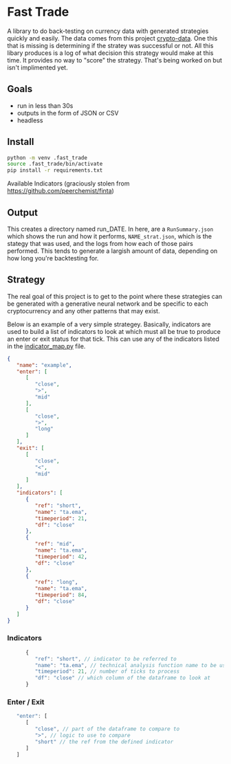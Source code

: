 # Fast Trade

A library to do back-testing on currency data with generated strategies quickly and easily. The data comes from this project [crypto-data](https://github.com/jrmeier/crypto-data). One this that is missing is determining if the stratey was successful or not. All this libary produces is a log of what decision this strategy would make at this time. It provides no way to "score" the strategy. That's being worked on but isn't implimented yet.

## Goals

- run in less than 30s
- outputs in the form of JSON or CSV
- headless

## Install

```bash
python -m venv .fast_trade
source .fast_trade/bin/activate
pip install -r requirements.txt
```

Available Indicators (graciously stolen from https://github.com/peerchemist/finta)

## Output

This creates a directory named run_DATE. In here, are a `RunSummary.json` which shows the run and how it performs, `NAME_strat.json`, which is the stategy that was used, and the logs from how each of those pairs performed. This tends to generate a largish amount of data, depending on how long you're backtesting for.

## Strategy

The real goal of this project is to get to the point where these strategies can be generated with a generative neural network and be specific to each cryptocurrency and any other patterns that may exist.

Below is an example of a very simple strategey. Basically, indicators are used to build a list of indicators to look at which must all be true to produce an enter or exit status for that tick. This can use any of the indicators listed in the [indicator_map.py](https://github.com/jrmeier/fast_trade/blob/master/fast_trade/indicator_map.py) file.


```json
{
   "name": "example",
   "enter": [
      [
         "close",
         ">",
         "mid"
      ],
      [
         "close",
         ">",
         "long"
      ]
   ],
   "exit": [
      [
         "close",
         "<",
         "mid"
      ]
   ],
   "indicators": [
      {
         "ref": "short",
         "name": "ta.ema",
         "timeperiod": 21,
         "df": "close"
      },
      {
         "ref": "mid",
         "name": "ta.ema",
         "timeperiod": 42,
         "df": "close"
      },
      {
         "ref": "long",
         "name": "ta.ema",
         "timeperiod": 84,
         "df": "close"
      }
   ]
}
```

### Indicators

```javascript
      {
         "ref": "short", // indicator to be referred to
         "name": "ta.ema", // technical analysis function name to be used
         "timeperiod": 21, // number of ticks to process
         "df": "close" // which column of the dataframe to look at
      }
```

### Enter / Exit

```javascript
   "enter": [
      [
         "close", // part of the dataframe to compare to
         ">", // logic to use to compare
         "short" // the ref from the defined indicator
      ]
   ]
```
